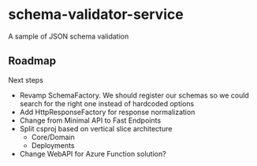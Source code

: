 # schema-validator-service
A sample of JSON schema validation

## Roadmap

Next steps

- Revamp SchemaFactory. We should register our schemas so we could search for the right one instead of hardcoded options
- Add HttpResponseFactory for response normalization
- Change from Minimal API to Fast Endpoints
- Split csproj based on vertical slice architecture
  - Core/Domain
  - Deployments
- Change WebAPI for Azure Function solution?
